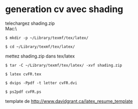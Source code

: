 # generation cv avec shading
telechargez shading.zip\
Mac:\

```
$ mkdir -p ~/Library/texmf/tex/latex/
```
```
$ cd ~/Library/texmf/tex/latex/
```
mettez shading.zip dans tex/latex

```
$ tar -C ~/Library/texmf/tex/latex/ -xvf shading.zip
```
```
$ latex cvFR.tex
```
```
$ dvips -Ppdf -t letter cvFR.dvi
```
```
$ ps2pdf cvFR.ps
```

template de http://www.davidgrant.ca/latex_resume_template
